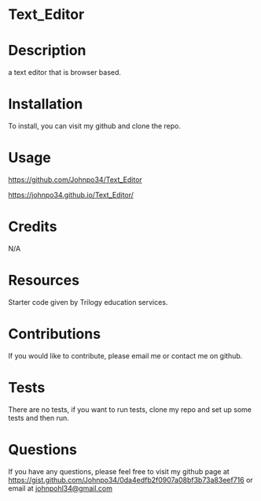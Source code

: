 # Text_Editor

# Description
a text editor that is browser based.
# Installation
To install, you can visit my github and clone the repo.
# Usage
https://github.com/Johnpo34/Text_Editor

https://johnpo34.github.io/Text_Editor/
# Credits
N/A
# Resources
Starter code given by Trilogy education services.
# Contributions
If you would like to contribute, please email me or contact me on github.
# Tests
There are no tests, if you want to run tests, clone my repo and set up some tests and then run.
# Questions

If you have any questions, please feel free to visit my github page at https://gist.github.com/Johnpo34/0da4edfb2f0907a08bf3b73a83eef716 or email at johnpohl34@gmail.com